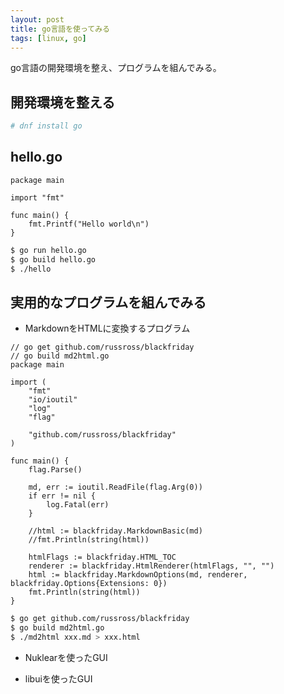 ```yaml
---
layout: post
title: go言語を使ってみる
tags: [linux, go]
---
```


go言語の開発環境を整え、プログラムを組んでみる。

## 開発環境を整える

```bash
# dnf install go
```

## hello.go

```
package main

import "fmt"

func main() {
	fmt.Printf("Hello world\n")
}
```

```bash
$ go run hello.go
$ go build hello.go
$ ./hello
```

## 実用的なプログラムを組んでみる

- MarkdownをHTMLに変換するプログラム

```
// go get github.com/russross/blackfriday
// go build md2html.go
package main

import (
	"fmt"
	"io/ioutil"
	"log"
	"flag"

	"github.com/russross/blackfriday"
)

func main() {
	flag.Parse()

	md, err := ioutil.ReadFile(flag.Arg(0))
	if err != nil {
		log.Fatal(err)
	}

	//html := blackfriday.MarkdownBasic(md)
	//fmt.Println(string(html))

	htmlFlags := blackfriday.HTML_TOC
	renderer := blackfriday.HtmlRenderer(htmlFlags, "", "")
	html := blackfriday.MarkdownOptions(md, renderer, blackfriday.Options{Extensions: 0})
	fmt.Println(string(html))
}
```

```bash
$ go get github.com/russross/blackfriday
$ go build md2html.go
$ ./md2html xxx.md > xxx.html
```

- Nuklearを使ったGUI

<script src="https://gist.github.com/yui0/2be8e78e6083b450e4ef25c9e67844b8.js"></script>

- libuiを使ったGUI

<script src="https://gist.github.com/yui0/db0fb17168d6082cf525d24f5815e7c3.js"></script>
